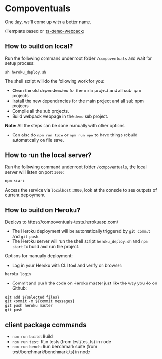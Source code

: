 # Compoventuals

One day, we'll come up with a better name.

(Template based on [ts-demo-webpack](https://github.com/rauschma/ts-demo-webpack))

## How to build on local?

Run the following command under root folder `/compoventuals` and wait for setup process:

```
sh heroku_deploy.sh
```

The shell script will do the following work for you:
* Clean the old dependencies for the main project and all sub npm projects.
* Install the new dependencies for the main project and all sub npm projects.
* Compile all the sub projects.
* Build webpack webpage in the `demo` sub project.

**Note:**
All the steps can be done manually with other options
- Can also do `npm run tscw` or `npm run wpw` to have things rebuild automatically on file save.


## How to run the local server?

Run the following command under root folder `/compoventuals`, the local server will listen on port `3000`:
```
npm start
```

Access the service via `localhost:3000`, look at the console to see outputs of current deployment.

## How to build on Heroku?

Deploys to https://compoventuals-tests.herokuapp.com/

* The Heroku deployment will be automatically triggered by `git commit` and `git push`.
* The Heroku server will run the shell script `heroku_deploy.sh` and `npm start` to build and run the project.

Options for manually deployment:

* Log in your Heroku with CLI tool and verify on browser:

```
heroku login
```

* Commit and push the code on Heroku master just like the way you do on Github:

```
git add ${selected files}
git commit -m ${commit messages}
git push heroku master
git push
```

## client package commands

* `npm run build`: Build
* `npm run test`: Run tests (from test/test.ts) in node
* `npm run bench`: Run benchmark suite (from test/benchmark/benchmark.ts) in node

